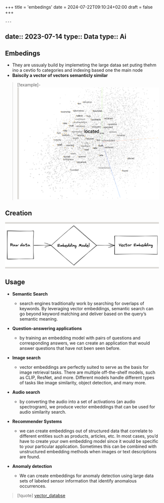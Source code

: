 +++
title = 'embedings'
date = 2024-07-22T09:10:24+02:00
draft = false
+++

    ---
date:: 2023-07-14
type:: Data 
type:: Ai
---
## Embedings 
- They are ussualy build by implemeting the large dataa  set puting thehm ino a cevtio fo categories and indexing based one the main node 
- **Baiscily a vector of vectors semanticly similar**
>[!example]-
>![EmbedingMap_visual.png](/static/EmbedingMap_visual.png)
## Creation
![CreationEmmbeding_visual.png](/static/CreationEmmbeding_visual.png)
## Usage
- **Semantic Search**
	- search engines traditionally work by searching for overlaps of keywords. By leveraging vector embeddings, semantic search can go beyond keyword matching and deliver based on the query’s semantic meaning.
    
- **Question-answering applications** 
	- by training an embedding model with pairs of questions and corresponding answers, we can create an application that would answer questions that have not been seen before.
    
- **Image search** 
	- vector embeddings are perfectly suited to serve as the basis for image retrieval tasks. There are multiple off-the-shelf models, such as CLIP, ResNet, and more. Different models handle different types of tasks like image similarity, object detection, and many more.
    
- **Audio search**
	- by converting the audio into a set of activations (an audio spectrogram), we produce vector embeddings that can be used for audio similarity search.
    
- **Recommender Systems**
	- we can create embeddings out of structured data that correlate to different entities such as products, articles, etc. In most cases, you’d have to create your own embedding model since it would be specific to your particular application. Sometimes this can be combined with unstructured embedding methods when images or text descriptions are found.
    
- **Anomaly detection** 
	- We can create embeddings for anomaly detection using large data sets of labeled sensor information that identify anomalous occurrences.



>[!quote] [vector_databse](/databases/vector_databse.md) 